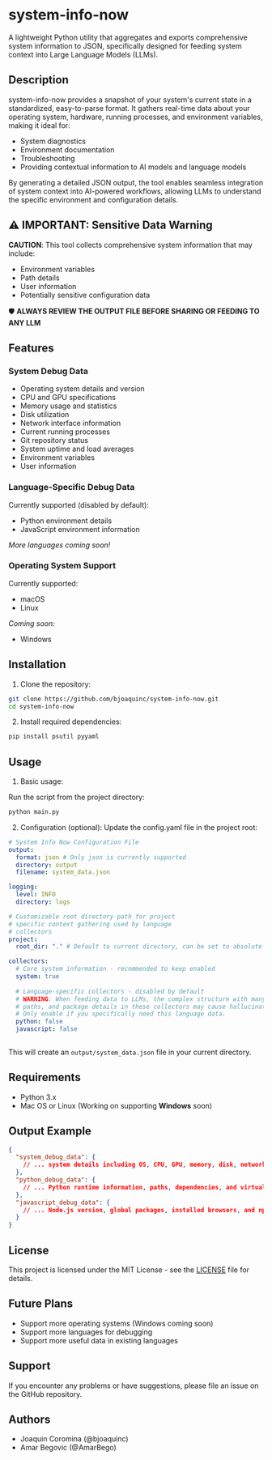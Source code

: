 # system-info-now

A lightweight Python utility that aggregates and exports comprehensive system information to JSON, specifically designed for feeding system context into Large Language Models (LLMs).

## Description

system-info-now provides a snapshot of your system's current state in a standardized, easy-to-parse format. It gathers real-time data about your operating system, hardware, running processes, and environment variables, making it ideal for:
- System diagnostics
- Environment documentation
- Troubleshooting
- Providing contextual information to AI models and language models

By generating a detailed JSON output, the tool enables seamless integration of system context into AI-powered workflows, allowing LLMs to understand the specific environment and configuration details.

## ⚠️ IMPORTANT: Sensitive Data Warning

**CAUTION**: This tool collects comprehensive system information that may include:
- Environment variables
- Path details
- User information
- Potentially sensitive configuration data

🛡️ **ALWAYS REVIEW THE OUTPUT FILE BEFORE SHARING OR FEEDING TO ANY LLM**

## Features

### System Debug Data
- Operating system details and version
- CPU and GPU specifications
- Memory usage and statistics
- Disk utilization
- Network interface information
- Current running processes
- Git repository status
- System uptime and load averages
- Environment variables
- User information

### Language-Specific Debug Data
Currently supported (disabled by default):
- Python environment details
- JavaScript environment information

*More languages coming soon!*

### Operating System Support
Currently supported:
- macOS
- Linux

*Coming soon:*
- Windows


## Installation

1. Clone the repository:
```bash
git clone https://github.com/bjoaquinc/system-info-now.git
cd system-info-now
```

2. Install required dependencies:
```bash
pip install psutil pyyaml
```

## Usage

1. Basic usage:

Run the script from the project directory:
```bash
python main.py
```

2. Configuration (optional): Update the config.yaml file in the project root:

```yaml
# System Info Now Configuration File
output:
  format: json # Only json is currently supported
  directory: output
  filename: system_data.json

logging:
  level: INFO
  directory: logs

# Customizable root directory path for project 
# specific context gathering used by language 
# collectors
project:
  root_dir: "." # Default to current directory, can be set to absolute path

collectors:
  # Core system information - recommended to keep enabled
  system: true
  
  # Language-specific collectors - disabled by default
  # WARNING: When feeding data to LLMs, the complex structure with many versions, 
  # paths, and package details in these collectors may cause hallucinations.
  # Only enable if you specifically need this language data.
  python: false
  javascript: false
  
```

This will create an `output/system_data.json` file in your current directory.

## Requirements

- Python 3.x
- Mac OS or Linux (Working on supporting **Windows** soon)

## Output Example

```json
{
  "system_debug_data": {
    // ... system details including OS, CPU, GPU, memory, disk, network info
  },
  "python_debug_data": {
    // ... Python runtime information, paths, dependencies, and virtual environment details
  },
  "javascript_debug_data": {
    // ... Node.js version, global packages, installed browsers, and npm configuration
  }
}
```

## License

This project is licensed under the MIT License - see the [LICENSE](LICENSE) file for details.

## Future Plans

- Support more operating systems (Windows coming soon)
- Support more languages for debugging
- Support more useful data in existing languages

## Support

If you encounter any problems or have suggestions, please file an issue on the GitHub repository.

## Authors

- Joaquin Coromina (@bjoaquinc)
- Amar Begovic (@AmarBego)

